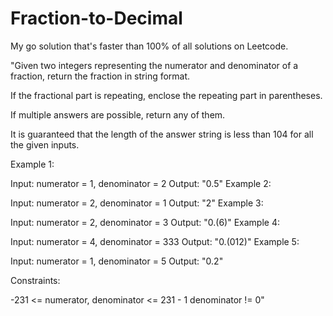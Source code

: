 # Fraction-to-Decimal
My go solution that's faster than 100% of all solutions on Leetcode.



"Given two integers representing the numerator and denominator of a fraction, return the fraction in string format.

If the fractional part is repeating, enclose the repeating part in parentheses.

If multiple answers are possible, return any of them.

It is guaranteed that the length of the answer string is less than 104 for all the given inputs.


 

Example 1:

Input: numerator = 1, denominator = 2
Output: "0.5"
Example 2:

Input: numerator = 2, denominator = 1
Output: "2"
Example 3:

Input: numerator = 2, denominator = 3
Output: "0.(6)"
Example 4:

Input: numerator = 4, denominator = 333
Output: "0.(012)"
Example 5:

Input: numerator = 1, denominator = 5
Output: "0.2"
 

Constraints:

-231 <= numerator, denominator <= 231 - 1
denominator != 0"
